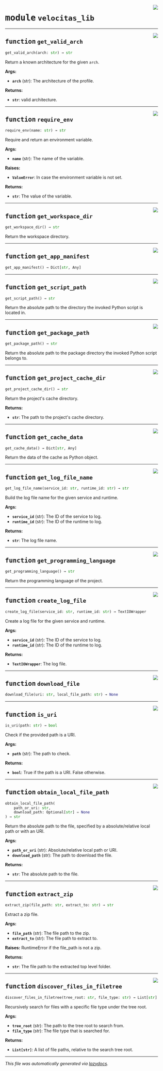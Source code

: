 <!-- markdownlint-disable -->

<a href="../velocitas_lib/__init__.py#L0"><img align="right" style="float:right;" src="https://img.shields.io/badge/-source-cccccc?style=flat-square"></a>

# <kbd>module</kbd> `velocitas_lib`





---

<a href="../velocitas_lib/__init__.py#L26"><img align="right" style="float:right;" src="https://img.shields.io/badge/-source-cccccc?style=flat-square"></a>

## <kbd>function</kbd> `get_valid_arch`

```python
get_valid_arch(arch: str) → str
```

Return a known architecture for the given `arch`. 



**Args:**
 
 - <b>`arch`</b> (str):  The architecture of the profile. 



**Returns:**
 
 - <b>`str`</b>:  valid architecture. 


---

<a href="../velocitas_lib/__init__.py#L43"><img align="right" style="float:right;" src="https://img.shields.io/badge/-source-cccccc?style=flat-square"></a>

## <kbd>function</kbd> `require_env`

```python
require_env(name: str) → str
```

Require and return an environment variable. 



**Args:**
 
 - <b>`name`</b> (str):  The name of the variable. 



**Raises:**
 
 - <b>`ValueError`</b>:  In case the environment variable is not set. 



**Returns:**
 
 - <b>`str`</b>:  The value of the variable. 


---

<a href="../velocitas_lib/__init__.py#L61"><img align="right" style="float:right;" src="https://img.shields.io/badge/-source-cccccc?style=flat-square"></a>

## <kbd>function</kbd> `get_workspace_dir`

```python
get_workspace_dir() → str
```

Return the workspace directory. 


---

<a href="../velocitas_lib/__init__.py#L66"><img align="right" style="float:right;" src="https://img.shields.io/badge/-source-cccccc?style=flat-square"></a>

## <kbd>function</kbd> `get_app_manifest`

```python
get_app_manifest() → Dict[str, Any]
```






---

<a href="../velocitas_lib/__init__.py#L76"><img align="right" style="float:right;" src="https://img.shields.io/badge/-source-cccccc?style=flat-square"></a>

## <kbd>function</kbd> `get_script_path`

```python
get_script_path() → str
```

Return the absolute path to the directory the invoked Python script is located in. 


---

<a href="../velocitas_lib/__init__.py#L82"><img align="right" style="float:right;" src="https://img.shields.io/badge/-source-cccccc?style=flat-square"></a>

## <kbd>function</kbd> `get_package_path`

```python
get_package_path() → str
```

Return the absolute path to the package directory the invoked Python script belongs to. 


---

<a href="../velocitas_lib/__init__.py#L88"><img align="right" style="float:right;" src="https://img.shields.io/badge/-source-cccccc?style=flat-square"></a>

## <kbd>function</kbd> `get_project_cache_dir`

```python
get_project_cache_dir() → str
```

Return the project's cache directory. 



**Returns:**
 
 - <b>`str`</b>:  The path to the project's cache directory. 


---

<a href="../velocitas_lib/__init__.py#L97"><img align="right" style="float:right;" src="https://img.shields.io/badge/-source-cccccc?style=flat-square"></a>

## <kbd>function</kbd> `get_cache_data`

```python
get_cache_data() → Dict[str, Any]
```

Return the data of the cache as Python object. 


---

<a href="../velocitas_lib/__init__.py#L107"><img align="right" style="float:right;" src="https://img.shields.io/badge/-source-cccccc?style=flat-square"></a>

## <kbd>function</kbd> `get_log_file_name`

```python
get_log_file_name(service_id: str, runtime_id: str) → str
```

Build the log file name for the given service and runtime. 



**Args:**
 
 - <b>`service_id`</b> (str):  The ID of the service to log. 
 - <b>`runtime_id`</b> (str):  The ID of the runtime to log. 



**Returns:**
 
 - <b>`str`</b>:  The log file name. 


---

<a href="../velocitas_lib/__init__.py#L120"><img align="right" style="float:right;" src="https://img.shields.io/badge/-source-cccccc?style=flat-square"></a>

## <kbd>function</kbd> `get_programming_language`

```python
get_programming_language() → str
```

Return the programming language of the project. 


---

<a href="../velocitas_lib/__init__.py#L125"><img align="right" style="float:right;" src="https://img.shields.io/badge/-source-cccccc?style=flat-square"></a>

## <kbd>function</kbd> `create_log_file`

```python
create_log_file(service_id: str, runtime_id: str) → TextIOWrapper
```

Create a log file for the given service and runtime. 



**Args:**
 
 - <b>`service_id`</b> (str):  The ID of the service to log. 
 - <b>`runtime_id`</b> (str):  The ID of the runtime to log. 



**Returns:**
 
 - <b>`TextIOWrapper`</b>:  The log file. 


---

<a href="../velocitas_lib/__init__.py#L140"><img align="right" style="float:right;" src="https://img.shields.io/badge/-source-cccccc?style=flat-square"></a>

## <kbd>function</kbd> `download_file`

```python
download_file(uri: str, local_file_path: str) → None
```






---

<a href="../velocitas_lib/__init__.py#L148"><img align="right" style="float:right;" src="https://img.shields.io/badge/-source-cccccc?style=flat-square"></a>

## <kbd>function</kbd> `is_uri`

```python
is_uri(path: str) → bool
```

Check if the provided path is a URI. 



**Args:**
 
 - <b>`path`</b> (str):  The path to check. 



**Returns:**
 
 - <b>`bool`</b>:  True if the path is a URI. False otherwise. 


---

<a href="../velocitas_lib/__init__.py#L160"><img align="right" style="float:right;" src="https://img.shields.io/badge/-source-cccccc?style=flat-square"></a>

## <kbd>function</kbd> `obtain_local_file_path`

```python
obtain_local_file_path(
    path_or_uri: str,
    download_path: Optional[str] = None
) → str
```

Return the absolute path to the file, specified by a absolute/relative local path or with an URI. 



**Args:**
 
 - <b>`path_or_uri`</b> (str):  Absolute/relative local path or URI. 
 - <b>`download_path`</b> (str):  The path to download the file. 



**Returns:**
 
 - <b>`str`</b>:  The absolute path to the file. 


---

<a href="../velocitas_lib/__init__.py#L195"><img align="right" style="float:right;" src="https://img.shields.io/badge/-source-cccccc?style=flat-square"></a>

## <kbd>function</kbd> `extract_zip`

```python
extract_zip(file_path: str, extract_to: str) → str
```

Extract a zip file. 



**Args:**
 
 - <b>`file_path`</b> (str):  The file path to the zip. 
 - <b>`extract_to`</b> (str):  The file path to extract to. 



**Raises:**
 RuntimeError if the file_path is not a zip. 



**Returns:**
 
 - <b>`str`</b>:  The file path to the extracted top level folder. 


---

<a href="../velocitas_lib/__init__.py#L217"><img align="right" style="float:right;" src="https://img.shields.io/badge/-source-cccccc?style=flat-square"></a>

## <kbd>function</kbd> `discover_files_in_filetree`

```python
discover_files_in_filetree(tree_root: str, file_type: str) → List[str]
```

Recursively search for files with a specific file type under the tree root. 



**Args:**
 
 - <b>`tree_root`</b> (str):  The path to the tree root to search from. 
 - <b>`file_type`</b> (str):  The file type that is searched for. 



**Returns:**
 
 - <b>`List[str]`</b>:  A list of file paths, relative to the search tree root. 




---

_This file was automatically generated via [lazydocs](https://github.com/ml-tooling/lazydocs)._
